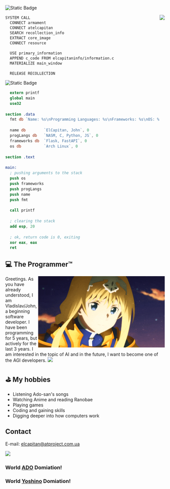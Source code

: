 ![Static Badge](https://img.shields.io/badge/Language-Underworld%20System%20Commands-gold)

<img height="250" src="https://github.com/at-elcapitan/at-elcapitan/assets/96237569/b64c8e2f-ebfe-4160-bd15-455ef590733b" align="right">

```
SYSTEM CALL
  CONNECT armament
  CONNECT atelcapitan
  SEARCH recollection_info
  EXTRACT core_image
  CONNECT resource
  
  USE primary_information
  APPEND c_code FROM elcapitaninfo/information.c
  MATERIALIZE main_window
  
  RELEASE RECOLLECTION
```

<span style="color:green"> </span>

![Static Badge](https://img.shields.io/badge/Language-Netwide%20Assebmler-darkgreen)
```nasm
  extern printf
  global main
  use32

section .data
  fmt db `Name: %s\nProgramming Languages: %s\nFrameworks: %s\nOS: %s`, 0xA, 0

  name db        `ElCapitan, John`, 0
  progLangs db   `NASM, C, Python, JS`, 0
  frameworks db  `Flask, FastAPI`, 0
  os db          `Arch Linux`, 0

section .text

main: 
  ; pushing arguments to the stack
  push os
  push frameworks
  push progLangs
  push name
  push fmt
  
  call printf

  ; clearing the stack
  add esp, 20

  ; ok, return code is 0, exiting
  xor eax, eax
  ret
```

## ‍💻 The Programmer™
<img width="400" src="https://github.com/at-elcapitan/at-elcapitan/blob/4123a794c373f26ba0674228fff64471a51af4ec/alice.gif" align="right"/>
Greetings. As you have already understood, I am Vladislav/John, a beginning software developer. I have been programming for 5 years, but actively for the last 3 years. I am interested in the topic of AI and in the future, I want to become one of the AGI developers.

<img width=400 src='https://github-readme-stats.vercel.app/api/top-langs/?username=at-elcapitan&theme=dark&show_icons=true&hide_border=true&layout=compact'/>

## ⛳ My hobbies
- Listening Ado-san's songs
- Watching Anime and reading Ranobae
- Playing games
- Coding and gaining skills
- Digging deeper into how computers work

## Contact

E-mail: <elcapitan@atproject.com.ua>

<img width="200" src="https://media.tenor.com/yIX_27rQAIkAAAAM/ado-ado-cute.gif">

### World [ADO](https://x.com/ado1024imokenp) Domiation!
### World [Yoshino](https://x.com/yoshino_msc) Domiation!
